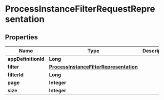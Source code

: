 # ProcessInstanceFilterRequestRepresentation

## Properties
Name | Type | Description | Notes
------------ | ------------- | ------------- | -------------
**appDefinitionId** | **Long** |  |  [optional]
**filter** | [**ProcessInstanceFilterRepresentation**](ProcessInstanceFilterRepresentation.md) |  |  [optional]
**filterId** | **Long** |  |  [optional]
**page** | **Integer** |  |  [optional]
**size** | **Integer** |  |  [optional]
